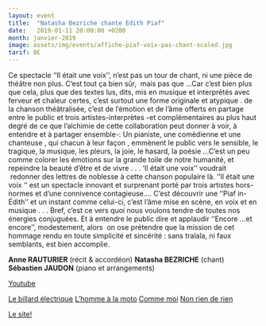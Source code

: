 ```yaml
---
layout: event
title:  "Natasha Bezriche chante Edith Piaf"
date:   2019-01-11 20:00:00 +0200
month: janvier-2019
image: assets/img/events/affiche-piaf-voix-pas-chant-scaled.jpg
tarif: 8€
---
```


Ce spectacle ‘’Il était une voix’’, n’est pas un tour de chant, ni une pièce de théâtre non plus. C’est tout ça bien sûr,  mais pas que …Car c’est bien plus que cela, plus que des textes lus, dits, mis en musique et interprétés avec ferveur et chaleur certes, c’est surtout une forme originale et atypique . de la chanson théâtralisée, c’est de l’émotion et de l’âme offerts en partage entre le public et trois artistes-interprètes -et complémentaires au plus haut degré de ce que l’alchimie de cette collaboration peut donner à voir, à entendre et à partager ensemble-: Un pianiste, une comédienne et une chanteuse , qui chacun à leur façon , emmènent le public vers le sensible, le tragique, la musique, les pleurs, la joie, le hasard, la poésie …C’est un peu comme colorer les émotions sur la grande toile de notre humanité, et repeindre la beauté d’être et de vivre . . . ’Il était une voix’’ voudrait  redonner des lettres de noblesse à cette chanson populaire là. ‘’Il était une voix ‘’ est un spectacle innovant et surprenant porté par trois artistes hors-normes et d’une connivence contagieuse.… C’est découvrir une ‘’Piaf in-Édith’’ et un instant comme celui-ci, c’est l’âme mise en scène, en voix et en musique . . . Bref, c’est ce vers quoi nous voulons tendre de toutes nos énergies conjuguées. Et à entendre le public dire et applaudir ‘’Encore …et encore’’, modestement, alors  on ose prétendre que la mission de cet hommage rendu en toute simplicité et sincérité : sans tralala, ni faux semblants, est bien accomplie. 

**Anne RAUTURIER** (récit & accordéon)
**Natasha BEZRICHE** (chant) 
**Sébastien JAUDON** (piano et arrangements)

[Youtube](https://www.youtube.com/watch?v=UtHbk5wB-Ts&w=729&h=410)

[Le billard électrique](https://www.facebook.com/natasha.bezriche/videos/10214838269744630/)
[L’homme à la moto](https://www.facebook.com/natasha.bezriche/videos/10214838272304694/)
[Comme moi](https://www.facebook.com/natasha.bezriche/videos/10214838221263418/)
[Non rien de rien](https://www.facebook.com/francois.berengier.1/videos/1160639097360871/)

[Le site!](http://www.natasha-bezriche.fr)
